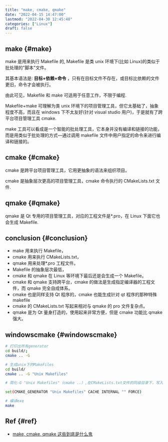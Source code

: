 ```yaml
---
title: "make, cmake, qmake"
date: "2022-04-15 14:47:00"
lastmod: "2022-04-30 12:45:48"
categories: ["Linux"]
draft: false
---
```


## make {#make}

make 是用来执行 Makefile 的, Makefile 是类 unix 环境下(比如 Linux)的类似于批处理的"脚本"文件。

其基本语法是:  **目标+依赖+命令** ，只有在目标文件不存在，或目标比依赖的文件更旧，命令才会被执行。

由此可见，Makefile 和 make 可适用于任意工作，不限于编程.

Makefile+make 可理解为类 unix 环境下的项目管理工具，但它太基础了，抽象程度不高，而且在 windows 下不太友好(针对 visual studio 用户)，于是就有了跨平台项目管理工具 cmake.

make 工具可以看成是一个智能的批处理工具，它本身并没有编译和链接的功能，而是用类似于批处理的方式—通过调用 makefile 文件中用户指定的命令来进行编译和链接的。


## cmake {#cmake}

cmake 是跨平台项目管理工具，它用更抽象的语法来组织项目。

cmake 是抽象层次更高的项目管理工具，cmake 命令执行的 CMakeLists.txt 文件.


## qmake {#qmake}

qmake 是 Qt 专用的项目管理工具，对应的工程文件是\*.pro，在 Linux 下面它也会生成 Makefile.


## conclusion {#conclusion}

-   make 用来执行 Makefile，
-   cmake 用来执行 CMakeLists.txt，
-   qmake 用来处理\*.pro 工程文件。
-   Makefile 的抽象层次最低，
-   cmake 和 qmake 在 Linux 等环境下最后还是会生成一个 Makefile。
-   cmake 和 qmake 支持跨平台，cmake 的做法是生成指定编译器的工程文件，而 qmake 完全自成体系。
-   cmake 也是同样支持 Qt 程序的，cmake 也能生成针对 qt 程序的那种特殊 makefile
-   cmake 的 CMakeLists.txt 写起来相对与 qmake 的 pro 文件复杂点。
-   qmake 是为 Qt 量身打造的，使用起来非常方便，但是 cmake 功能比 qmake 强大。


## windowscmake {#windowscmake}

```bash
# 打印出所有generator
cd build/;
cmake .. -G

# 生成unix下的MakeFiles
cd build/
cmake .. -G "Unix Makefiles"

# 简化-G "Unix Makefiles"（cmake ..）,在CMakeLists.txt文件的同级目录下，写入PreLoad.cmake文件内容。

set(CMAKE_GENERATOR "Unix Makefiles" CACHE INTERNAL "" FORCE)

# 编译exe
make
```


## Ref {#ref}

-   [make, cmake, qmake 这些到底是什么鬼](https://developer.aliyun.com/article/664947)
